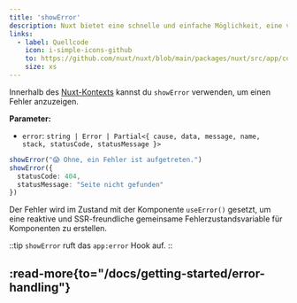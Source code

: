```yaml
---
title: 'showError'
description: Nuxt bietet eine schnelle und einfache Möglichkeit, eine vollbildige Fehlerseite anzuzeigen, falls erforderlich.
links:
  - label: Quellcode
    icon: i-simple-icons-github
    to: https://github.com/nuxt/nuxt/blob/main/packages/nuxt/src/app/composables/error.ts
    size: xs
---
```


Innerhalb des [Nuxt-Kontexts](/docs/guide/going-further/nuxt-app#der-nuxt-kontext) kannst du `showError` verwenden, um einen Fehler anzuzeigen.

**Parameter:**

- `error`: `string | Error | Partial<{ cause, data, message, name, stack, statusCode, statusMessage }>`
  
```ts
showError("😱 Ohne, ein Fehler ist aufgetreten.")
showError({
  statusCode: 404,
  statusMessage: "Seite nicht gefunden"
})
```

Der Fehler wird im Zustand mit der Komponente `useError()` gesetzt, um eine reaktive und SSR-freundliche gemeinsame Fehlerzustandsvariable für Komponenten zu erstellen.

::tip
`showError` ruft das `app:error` Hook auf.
::

:read-more{to="/docs/getting-started/error-handling"}
---